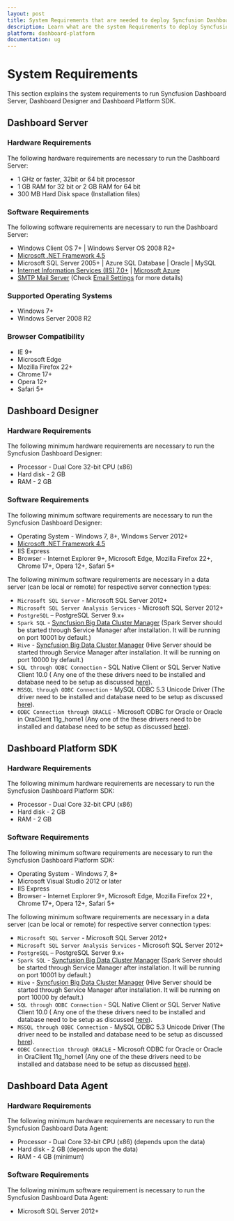 ```yaml
---
layout: post
title: System Requirements that are needed to deploy Syncfusion Dashboard Platform.
description: Learn what are the system Requirements to deploy Syncfusion Dashboard Platform in your machine.
platform: dashboard-platform
documentation: ug
---
```


# System Requirements

This section explains the system requirements to run Syncfusion Dashboard Server, Dashboard Designer and Dashboard Platform SDK. 

## Dashboard Server

### Hardware Requirements

The following hardware requirements are necessary to run the Dashboard Server:

 * 1 GHz or faster, 32bit or 64 bit processor
 * 1 GB RAM for 32 bit or 2 GB RAM for 64 bit
 * 300 MB Hard Disk space (Installation files)

### Software Requirements

The following software requirements are necessary to run the Dashboard Server:

* Windows Client OS 7+ \| Windows Server OS 2008 R2+
* [Microsoft .NET Framework 4.5](https://www.microsoft.com/en-in/download/details.aspx?id=30653)
* Microsoft SQL Server 2005+ \| Azure SQL Database \| Oracle \| MySQL
* [Internet Information Services (IIS) 7.0+](https://en.wikipedia.org/wiki/Internet_Information_Services) \| [Microsoft Azure](https://azure.microsoft.com/en-in/documentation/articles/app-service-value-prop-what-is)
* [SMTP Mail Server](https://en.wikipedia.org/wiki/Simple_Mail_Transfer_Protocol) (Check [Email Settings](/en-us/dashboard-platform/dashboard-server/site-settings/email-settings) for more details)

### Supported Operating Systems

* Windows 7+
* Windows Server 2008 R2

### Browser Compatibility

* IE 9+
* Microsoft Edge
* Mozilla Firefox 22+
* Chrome 17+
* Opera 12+
* Safari 5+

## Dashboard Designer

### Hardware Requirements
     
The following minimum hardware requirements are necessary to run the Syncfusion Dashboard Designer:
	 
* Processor - Dual Core 32-bit CPU (x86)
* Hard disk - 2 GB
* RAM - 2 GB

### Software Requirements

The following minimum software requirements are necessary to run the Syncfusion Dashboard Designer:

* Operating System - Windows 7, 8+, Windows Server 2012+ 
* [Microsoft .NET Framework 4.5](https://www.microsoft.com/en-in/download/details.aspx?id=30653)
* IIS Express
* Browser - Internet Explorer 9+, Microsoft Edge, Mozilla Firefox 22+, Chrome 17+, Opera 12+, Safari 5+
     
The following minimum software requirements are necessary in a data server (can be local or remote) for respective server connection types:

* `Microsoft SQL Server` - Microsoft SQL Server 2012+
* `Microsoft SQL Server Analysis Services` - Microsoft SQL Server 2012+
* `PostgreSQL` – PostgreSQL Server 9.x+
* `Spark SQL` - [Syncfusion Big Data Cluster Manager](https://www.syncfusion.com/downloads/bigdata) (Spark Server should be started through Service Manager after installation. It will be running on port 10001 by default.) 
* `Hive` - [Syncfusion Big Data Cluster Manager](https://www.syncfusion.com/downloads/bigdata) (Hive Server should be started through Service Manager after installation. It will be running on port 10000 by default.) 
* `SQL through ODBC Connection` - SQL Native Client or SQL Server Native Client 10.0 ( Any one of the these drivers need to be installed and database need to be setup as discussed [here](/en-us/dashboard-platform/dashboard-designer/connecting-to-data/connecting-to-data#setting-up-an-odbc-enabled-sql-server-database)).             
* `MSSQL through ODBC Connection` -  MySQL ODBC 5.3 Unicode Driver (The driver need to be installed and database need to be setup as discussed [here](/en-us/dashboard-platform/dashboard-designer/connecting-to-data/connecting-to-data#setting-up-an-odbc-enabled-mysql-database)).                 
* `ODBC Connection through ORACLE` - Microsoft ODBC for Oracle or  Oracle in OraClient 11g_home1 (Any one of the these drivers need to be installed and database need to be setup as discussed [here](/en-us/dashboard-platform/dashboard-designer/connecting-to-data/connecting-to-data#setting-up-an-odbc-enabled-oracle-database)).
          
## Dashboard Platform SDK

### Hardware Requirements
     
The following minimum hardware requirements are necessary to run the Syncfusion Dashboard Platform SDK:
	 
* Processor - Dual Core 32-bit CPU (x86)
* Hard disk - 2 GB
* RAM - 2 GB
	 
### Software Requirements

The following minimum software requirements are necessary to run the Syncfusion Dashboard Platform SDK:

* Operating System - Windows 7, 8+
* Microsoft Visual Studio 2012 or later
* IIS Express
* Browser - Internet Explorer 9+, Microsoft Edge, Mozilla Firefox 22+, Chrome 17+, Opera 12+, Safari 5+
	 
The following minimum software requirements are necessary in a data server (can be local or remote) for respective server connection types:

* `Microsoft SQL Server` - Microsoft SQL Server 2012+
* `Microsoft SQL Server Analysis Services` - Microsoft SQL Server 2012+
* `PostgreSQL` – PostgreSQL Server 9.x+
* `Spark SQL` - [Syncfusion Big Data Cluster Manager](https://www.syncfusion.com/downloads/bigdata) (Spark Server should be started through Service Manager after installation. It will be running on port 10001 by default.) 
* `Hive` - [Syncfusion Big Data Cluster Manager](https://www.syncfusion.com/downloads/bigdata) (Hive Server should be started through Service Manager after installation. It will be running on port 10000 by default.) 
* `SQL through ODBC Connection` - SQL Native Client or SQL Server Native Client 10.0 ( Any one of the these drivers need to be installed and database need to be setup as discussed [here](/en-us/dashboard-platform/dashboard-designer/connecting-to-data/connecting-to-data#setting-up-an-odbc-enabled-sql-server-database)).             
* `MSSQL through ODBC Connection` -  MySQL ODBC 5.3 Unicode Driver (The driver need to be installed and database need to be setup as discussed [here](/en-us/dashboard-platform/dashboard-designer/connecting-to-data/connecting-to-data#setting-up-an-odbc-enabled-mysql-database)).                 
* `ODBC Connection through ORACLE` - Microsoft ODBC for Oracle or  Oracle in OraClient 11g_home1 (Any one of the these drivers need to be installed and database need to be setup as discussed [here](/en-us/dashboard-platform/dashboard-designer/connecting-to-data/connecting-to-data#setting-up-an-odbc-enabled-oracle-database)).

                     
	 
## Dashboard Data Agent

### Hardware Requirements

The following minimum hardware requirements are necessary to run the Syncfusion Dashboard Data Agent:

* Processor - Dual Core 32-bit CPU (x86) (depends upon the data)
* Hard disk - 2 GB (depends upon the data)
* RAM - 4 GB (minimum)

### Software Requirements

The following minimum software requirement is necessary to run the Syncfusion Dashboard Data Agent:

* Microsoft SQL Server 2012+ 
